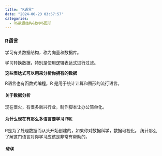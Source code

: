 ```yaml
---
title: "R语言"
date: "2024-06-23 03:57:57"
categories:
  - R&数据结构&数学&图形
---
```


### R语言

学习有关数据结构，称为向量和数据库。

学习转换数据，特别是使用逻辑表达式进行过滤。

**这些表达式可以用来分析你拥有的数据**

R语言也有函数式编程，R 是用于统计计算和图形的流行语言。

#### 关于数据分析

现在很火，有很多新兴行业，制作脚本让办公简单化。

#### 为什么现在有那么多语言要学习 R呢

R是为了处理数据而从头开始创建的，如果你对数据科学，数据可视化， 统计那么了解这门语言对你学习应该是非常有帮助的。

#####  待续
